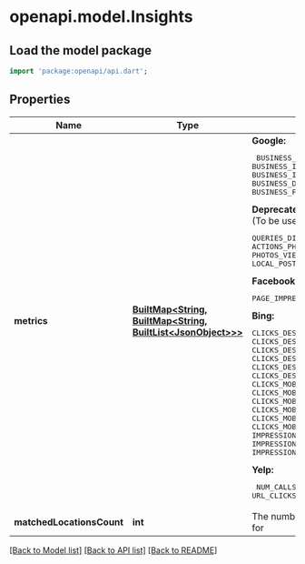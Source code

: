# openapi.model.Insights

## Load the model package
```dart
import 'package:openapi/api.dart';
```

## Properties
Name | Type | Description | Notes
------------ | ------------- | ------------- | -------------
**metrics** | [**BuiltMap&lt;String, BuiltMap&lt;String, BuiltList&lt;JsonObject&gt;&gt;&gt;**](BuiltMap.md) | <b>Google:</b> <pre> BUSINESS_IMPRESSIONS_DESKTOP_MAPS  BUSINESS_IMPRESSIONS_DESKTOP_SEARCH  BUSINESS_IMPRESSIONS_MOBILE_MAPS  BUSINESS_IMPRESSIONS_MOBILE_SEARCH  BUSINESS_CONVERSATIONS  BUSINESS_DIRECTION_REQUESTS  CALL_CLICKS  WEBSITE_CLICKS  BUSINESS_BOOKINGS  BUSINESS_FOOD_ORDERS  BUSINESS_FOOD_MENU_CLICKS </pre>  <b>Deprecated Google Metrics:</b> <br>(To be used to fetch historical data) <pre> QUERIES_DIRECT  QUERIES_INDIRECT  VIEWS_MAPS  VIEWS_SEARCH  ACTIONS_WEBSITE  ACTIONS_PHONE  ACTIONS_DRIVING_DIRECTIONS  PHOTOS_VIEWS_MERCHANT  PHOTOS_VIEWS_CUSTOMERS  LOCAL_POST_VIEWS_SEARCH  LOCAL_POST_ACTIONS_CALL_TO_ACTION </pre>  <b>Facebook:</b> <pre> PAGE_IMPRESSIONS  PAGE_CONSUMPTIONS </pre>  <b>Bing:</b> <pre> CLICKS_DESKTOP_CORTANA_CALL  CLICKS_DESKTOP_CORTANA_DIRECTIONS  CLICKS_DESKTOP_CORTANA_PHOTOS  CLICKS_DESKTOP_CORTANA_WEBSITE  CLICKS_DESKTOP_MAPS_CALL  CLICKS_DESKTOP_MAPS_DIRECTIONS  CLICKS_DESKTOP_MAPS_PHOTOS  CLICKS_DESKTOP_MAPS_WEBSITE  CLICKS_DESKTOP_SEARCH_PAGE_CALL  CLICKS_DESKTOP_SEARCH_PAGE_DIRECTIONS  CLICKS_DESKTOP_SEARCH_PAGE_PHOTOS  CLICKS_DESKTOP_SEARCH_PAGE_WEBSITE  CLICKS_MOBILE_CORTANA_CALL CLICKS_MOBILE_CORTANA_DIRECTIONS  CLICKS_MOBILE_CORTANA_PHOTOS  CLICKS_MOBILE_CORTANA_WEBSITE  CLICKS_MOBILE_MAPS_CALL  CLICKS_MOBILE_MAPS_DIRECTIONS CLICKS_MOBILE_MAPS_PHOTOS  CLICKS_MOBILE_MAPS_WEBSITE  CLICKS_MOBILE_SEARCH_PAGE_CALL  CLICKS_MOBILE_SEARCH_PAGE_DIRECTIONS  CLICKS_MOBILE_SEARCH_PAGE_PHOTOS  CLICKS_MOBILE_SEARCH_PAGE_WEBSITE  IMPRESSIONS_DESKTOP_CORTANA  IMPRESSIONS_DESKTOP_MAPS  IMPRESSIONS_DESKTOP_SEARCH_PAGE  IMPRESSIONS_MOBILE_CORTANA  IMPRESSIONS_MOBILE_MAPS  IMPRESSIONS_MOBILE_SEARCH_PAGE </pre> <b>Yelp:</b> <pre> NUM_CALLS  NUM_DIRECTIONS_AND_MAP_VIEWS  NUM_PAGE_VIEWS URL_CLICKS </pre> | [optional] 
**matchedLocationsCount** | **int** | The number of locations matching the filter which the insights are returned for | [optional] 

[[Back to Model list]](../README.md#documentation-for-models) [[Back to API list]](../README.md#documentation-for-api-endpoints) [[Back to README]](../README.md)


